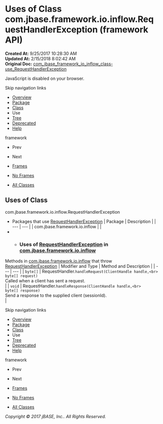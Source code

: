 # Uses of Class com.jbase.framework.io.inflow.RequestHandlerException (framework   API)

**Created At:** 9/25/2017 10:28:30 AM  
**Updated At:** 2/15/2018 8:02:42 AM  
**Original Doc:** [com_jbase_framework_io_inflow_class-use_RequestHandlerException](https://docs.jbase.com/39227-class-use/com_jbase_framework_io_inflow_class-use_RequestHandlerException)  

<!--<br>    try {<br>        if (location.href.indexOf('is-external=true') == -1) {<br>            parent.document.title="Uses of Class com.jbase.framework.io.inflow.RequestHandlerException (framework   API)";<br>        }<br>    }<br>    catch(err) {<br>    }<br>//-->
JavaScript is disabled on your browser.

Skip navigation links

- [Overview](../../../../../../overview-summary.html)
- [Package](./../../com.jbase.framework.io.inflow-%28framework---api%29)
- [Class](./../../requesthandlerexception-%28framework---api%29 "class in com.jbase.framework.io.inflow")
- Use
- [Tree](./../../com.jbase.framework.io.inflow-class-hierarchy-%28framework---api%29)
- [Deprecated](../../../../../../deprecated-list.html)
- [Help](../../../../../../help-doc.html)


framework <br>

- Prev
- Next


- [Frames](./.)
- [No Frames](./.)


- [All Classes](../../../../../../allclasses-noframe.html)


<!--<br>  allClassesLink = document.getElementById("allclasses\_navbar\_top");<br>  if(window==top) {<br>    allClassesLink.style.display = "block";<br>  }<br>  else {<br>    allClassesLink.style.display = "none";<br>  }<br>  //-->

## Uses of Class
com.jbase.framework.io.inflow.RequestHandlerException

- Packages that use [RequestHandlerException](./../../requesthandlerexception-%28framework---api%29 "class in com.jbase.framework.io.inflow") | Package | Description |
| --- | --- |
| com.jbase.framework.io.inflow |   |
- - ### Uses of [RequestHandlerException](./../../requesthandlerexception-%28framework---api%29 "class in com.jbase.framework.io.inflow") in [com.jbase.framework.io.inflow](./../../com.jbase.framework.io.inflow-%28framework---api%29)


Methods in [com.jbase.framework.io.inflow](./../../com.jbase.framework.io.inflow-%28framework---api%29) that throw [RequestHandlerException](./../../requesthandlerexception-%28framework---api%29 "class in com.jbase.framework.io.inflow") | Modifier and Type | Method and Description |
| --- | --- |
| `byte[]` | RequestHandler.`handleRequest(ClientHandle handle,<br>             byte[] request)`<br>Called when a client has sent a request.<br> |
| `void` | RequestHandler.`handleResponse(ClientHandle handle,<br>              byte[] response)`<br>Send a response to the supplied client (sessionId).<br> |

Skip navigation links

- [Overview](../../../../../../overview-summary.html)
- [Package](./../../com.jbase.framework.io.inflow-%28framework---api%29)
- [Class](./../../requesthandlerexception-%28framework---api%29 "class in com.jbase.framework.io.inflow")
- Use
- [Tree](./../../com.jbase.framework.io.inflow-class-hierarchy-%28framework---api%29)
- [Deprecated](../../../../../../deprecated-list.html)
- [Help](../../../../../../help-doc.html)


framework <br>

- Prev
- Next


- [Frames](./.)
- [No Frames](./.)


- [All Classes](../../../../../../allclasses-noframe.html)


<!--<br>  allClassesLink = document.getElementById("allclasses\_navbar\_bottom");<br>  if(window==top) {<br>    allClassesLink.style.display = "block";<br>  }<br>  else {<br>    allClassesLink.style.display = "none";<br>  }<br>  //-->

*Copyright © 2017 jBASE, Inc.. All Rights Reserved.*
